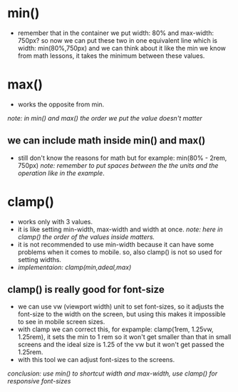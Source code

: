 # min()
* remember that in the container we put width: 80% and max-width: 750px?
so now we can put these two in one equivalent line which is width: min(80%,750px) and we can think about it like the min we know from math lessons, it takes the minimum between these values. 

# max()
* works the opposite from min.

*note: in min() and max() the order we put the value doesn't matter*

## we can include math inside min() and max()
* still don't know the reasons for math but for example: min(80% - 2rem, 750px) 
*note: remember to put spaces between the the units and the operation like in the example*.


# clamp()
* works only with 3 values.
* it is like setting min-width, max-width and width at once.
*note: here in clamp() the order of the values inside matters.*
* it is not recommended to use min-width because it can have some problems when it comes to mobile.
so, also clamp() is not so used for setting widths.
* *implementaion: clamp(min,adeal,max)*

## clamp() is really good for font-size
* we can use vw (viewport width) unit to set font-sizes, so it adjusts the font-size to the width on the screen, but using this makes it 
impossible to see in mobile screen sizes.  
* with clamp we can correct this, for expample: clamp(1rem, 1.25vw, 1.25rem), it sets the min to 1 rem so it won't get smaller than that in small screens and the ideal size is 1.25 of the vw but it won't get passed the 1.25rem. 
* with this tool we can adjust font-sizes to the screens.

*conclusion: use min() to shortcut width and max-width, use clamp() for responsive font-sizes*
